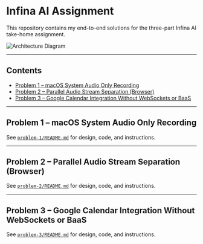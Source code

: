 # Infina AI Assignment

This repository contains my end-to-end solutions for the three-part Infina AI take-home assignment.

![Architecture Diagram](architecture-diagram.png)

---

## Contents

- [Problem 1 – macOS System Audio Only Recording](#problem-1--macos-system-audio-only-recording)  
- [Problem 2 – Parallel Audio Stream Separation (Browser)](#problem-2--parallel-audio-stream-separation-browser)  
- [Problem 3 – Google Calendar Integration Without WebSockets or BaaS](#problem-3--google-calendar-integration-without-websockets-or-baas)  

---

## Problem 1 – macOS System Audio Only Recording

See [`problem-1/README.md`](problem-1/README.md) for design, code, and instructions.

---

## Problem 2 – Parallel Audio Stream Separation (Browser)

See [`problem-2/README.md`](problem-2/README.md) for design, code, and instructions.

---

## Problem 3 – Google Calendar Integration Without WebSockets or BaaS

See [`problem-3/README.md`](problem-3/README.md) for design, code, and instructions.
